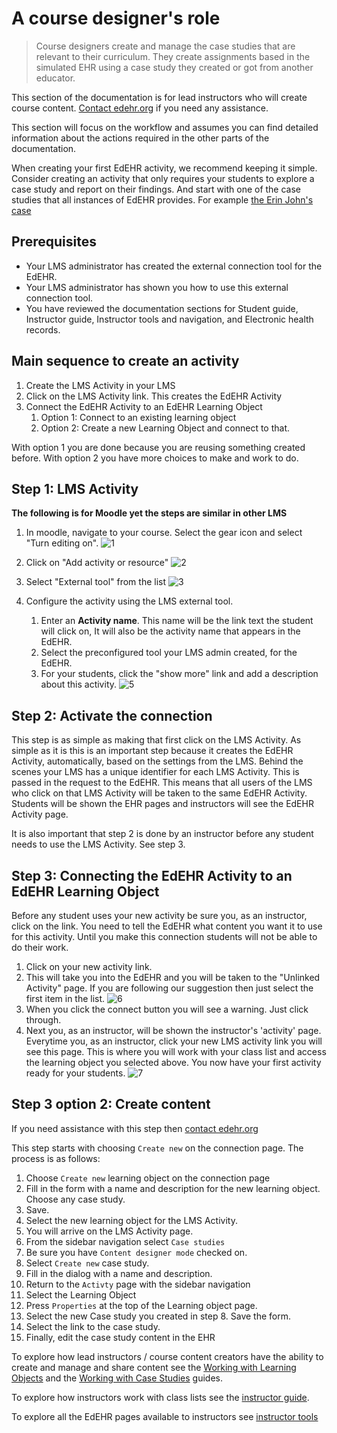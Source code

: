 # A course designer's role

> Course designers create and manage the case studies that are relevant to their curriculum. They create assignments based in the simulated EHR using a case study they created or got from another educator.  

This section of the documentation is for lead instructors who will create course content. [Contact edehr.org](/#Contact) if you need any assistance.

This section will focus on the workflow and assumes you can find detailed information about the actions required in the other parts of the documentation.

When creating your first EdEHR activity, we recommend keeping it simple. Consider creating an activity that only requires your students to explore a case study and report on their findings.  And start with one of the case studies that all instances of EdEHR provides. For example [the Erin John's case](https://edehr.org/ehr/patient/demographics?demoOnlyKey=erin2Seed)

## Prerequisites
- Your LMS administrator has created the external connection tool for the EdEHR.
- Your LMS administrator has shown you how to use this external connection tool.
- You have reviewed the documentation sections for Student guide, Instructor guide, Instructor tools and navigation, and Electronic health records.


## Main sequence to create an activity

1. Create the LMS Activity in your LMS
2. Click on the LMS Activity link.  This creates the EdEHR Activity
3. Connect the EdEHR Activity to an EdEHR Learning Object
   1. Option 1: Connect to an existing learning object
   2. Option 2: Create a new Learning Object and connect to that.

With option 1 you are done because you are reusing something created before.  With option 2 you have more choices to make and work to do.

## Step 1: LMS Activity
**The following is for Moodle yet the steps are similar in other LMS**


1. In moodle, navigate to your course. Select the gear icon and select "Turn editing on".
![1]

2. Click on "Add activity or resource"
![2]

3. Select "External tool" from the list
![3]

4. Configure the activity using the LMS external tool.
   1. Enter an **Activity name**. This name will be the link text the student will click on, It will also be the activity name that appears in the EdEHR.
   2. Select the preconfigured tool your LMS admin created, for the EdEHR.
   3. For your students, click the "show more" link and add a description about this activity.
![5]

## Step 2: Activate the connection

This step is as simple as making that first click on the LMS Activity.  As simple as it is this is an important step because it creates the EdEHR Activity, automatically, based on the settings from the LMS.  Behind the scenes your LMS has a unique identifier for each LMS Activity. This is passed in the request to the EdEHR. This means that all users of the LMS who click on that LMS Activity will be taken to the same EdEHR Activity.  Students will be shown the EHR pages and instructors will see the EdEHR Activity page.

It is also important that step 2 is done by an instructor before any student needs to use the LMS Activity.  See step 3.

##  Step 3: Connecting the EdEHR Activity to an EdEHR Learning Object

Before any student uses your new activity be sure you, as an instructor, click on the link.   You need to tell the EdEHR what content you want it to use for this activity. Until you make this connection students will not be able to do their work.
   1. Click on your new activity link.
   2. This will take you into the EdEHR and you will be taken to the "Unlinked Activity" page. If you are following our suggestion then just select the first item in the list.
      ![6]
   3. When you click the connect button you will see a warning. Just click through.  
   5. Next you, as an instructor, will be shown the instructor's 'activity' page. Everytime you, as an instructor, click your new LMS activity link you will see this page. This is where you will work with your class list and access the learning object you selected above. You now have your first activity ready for your students. 
      ![7]

## Step 3 option 2: Create content

If you need assistance with this step then [contact edehr.org](/#Contact)

This step starts with choosing ```Create new``` on the connection page.  The process is as follows:
1. Choose ```Create new``` learning object on the connection page
2. Fill in the form with a name and description for the new learning object.  Choose any case study.
3. Save.  
4. Select the new learning object for the LMS Activity.
5. You will arrive on the LMS Activity page.
6. From the sidebar navigation select ```Case studies```
7. Be sure you have ```Content designer mode``` checked on.
8. Select ```Create new``` case study.
9. Fill in the dialog with a name and description.
10. Return to the ```Activty``` page with the sidebar navigation
11. Select the Learning Object
12. Press ```Properties``` at the top of the Learning object page.
13. Select the new Case study you created in step 8. Save the form.
14. Select the link to the case study.
15. Finally, edit the case study content in the EHR


To explore how lead instructors / course content creators have the ability to create and manage and share content see the [Working with Learning Objects](/course-designer/cd-assignment/) and the [Working with Case Studies](/course-designer/cd-seed/) guides. 

To explore how instructors work with class lists see the [instructor guide](/instructor/).

To explore all the EdEHR pages available to instructors see [instructor tools](/instructor-tools/)



[1]: ../images/moodle-course-activate-edit.png "Activate editing of course in Moodle"
[2]: ../images/moodle-course-edit-enabled.png "Editing activated"
[3]: ../images/moodle-course-add-activity.png "Add activity"
[5]: ../images/moodle-course-activity-select-end.png "Selected activity"
[6]: ../images/UnlinkedActivityPage.png "Unlinked Activity Page"
[7]: ../images/edehr-activity-page.png "EdEHR Activity Page"
[8]: ../images/instructor-tools.png "Instructor tools"

